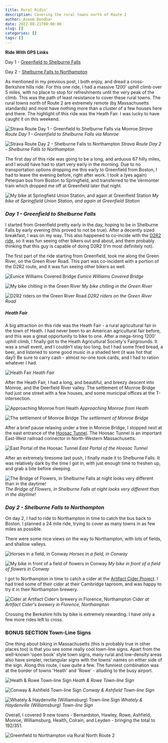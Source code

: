 ```yaml
---
title: Rural Ridin'
description: Covering the rural towns north of Route 2
author: Aseem Deodhar
date: 2022-08-21T00:00:00
slug: []
categories: []
tags: []
---
```


**Ride With GPS Links**

Day 1 - [Greenfield to Shelburne Falls](https://ridewithgps.com/routes/38906752)

Day 2 - [Shelburne Falls to Northampton](https://ridewithgps.com/routes/40624752)

As mentioned in my previous post, I both enjoy, and dread a cross-Berkshire hills ride. For this one ride, I had a massive 1200' uphill climb over 5 miles, with no place to stop for refreshments until the very peak of the climb. This was the path of least resistance to cover these rural towns. The rural towns north of Route 2 are extremely remote (by Massachusetts standards) and most have nothing more than a cluster of a few houses here and there. The highlight of this ride was the Heath Fair. I was lucky to have caught it on this weekend.

![Strava Route Day 1 - Greenfield to Shelburne Falls via Monroe](strava_day1.jpg)
*Strava Route Day 1 - Greenfield to Shelburne Falls via Monroe*

![Strava Route Day 2 - Shelburne Falls to Northampton](strava_day2.jpg) 
*Strava Route Day 2 - Shelburne Falls to Northampton*

The first day of this ride was going to be a long, and arduous 67 hilly miles, and I would have had to start very early in the morning. Due to no transportation options dropping me this early to Greenfield from Boston, I had to leave the evening before, right after work. I took a (yes again) Peterpan bus from Boston to Springfield, and transferred to the Vermonter train which dropped me off at Greenfield later that night.

![My bike at Springfield Union Station, and again at Greenfield Station](spfld_gfld_collage.jpg)
*My bike at Springfield Union Station, and again at Greenfield Station*

### *Day 1 - Greenfield to Shelburne Falls*

I started from Greenfield pretty early in the day, hoping to be in Shelburne Falls by early evening (this proved to not be true). After a decently sized breakfast, I was on my way. This also happened to co-incide with the [D2R2 ride](https://www.franklinlandtrust.org/d2r2/), so it was fun seeing other bikers out and about, and them probably thinking that this guy is capable of doing D2R2 (I'm most definitely not).

The first part of the ride starting from Greenfield, took me along the Green River, on the Green River Road. This part was co-incident with a portion of the D2R2 route, and it was fun seeing other bikers as well.

![Eunice Williams Covered Bridge](field_cov_brg_collage.jpg)
*Eunice Williams Covered Bridge*

![My bike chilling in the Green River](bike_in_river.jpg)
*My bike chilling in the Green River*

![D2R2 riders on the Green River Road](d2r2_collage.jpg)
*D2R2 riders on the Green River Road*

##### Heath Fair

A big attraction on this ride was the Heath Fair - a rural agricultural fair in the town of Heath. I had never been to an American agricultural fair before, and this was a great opportunity to bike to one. After a mega-tiring 1200' uphill climb, I finally got to the Heath Agricultural Society's Fairgrounds. It was a small event, and I couldn't stay too long, but I had some fried bread, a beer, and listened to some good music in a shaded tent (it was hot that day!) Be sure to carry cash - almost no-one took cards, and I had to ration whatever I had.

![Heath Fair](heath_fair_collage.jpg)
*Heath Fair*

After the Heath Fair, I had a long, and beautiful, and breezy descent into Monroe, and the Deerfield River valley. The settlement of Monroe Bridge had just one street with a few houses, and some municipal offices at the T-intersection.

![Approaching Monroe from Heath](monroe_approach.jpg)
*Approaching Monroe from Heath*

![The settlement of Monroe Bridge](monroe_town.jpg)
*The settlement of Monroe Bridge*

After a brief pause relaxing under a tree in Monroe Bridge, I stopped next at the east entrance of the [Hoosac Tunnel](https://www.google.com/maps/place/Hoosac+Tunnel,+East+Portal/@42.6752341,-73.0294273,13z/data=!4m5!3m4!1s0x89e0c607d419f495:0x4f03c74206650a01!8m2!3d42.675233!4d-72.9978812). The Hoosac Tunnel is an important East-West railroad connector in North-Western Massachusetts.

![East Portal of the Hoosac Tunnel](hoosac_tunnel.jpg)
*East Portal of the Hoosac Tunnel*

After an extremely tiresome last push, I finally made it to Shelburne Falls. It was relatively dark by the time I got in, with just enough time to freshen up, and grab a bite before sleeping.

![The Bridge of Flowers, in Shelburne Falls at night looks very different than in the daytime!](flowers_bridge_night.jpg)
*The Bridge of Flowers, in Shelburne Falls at night looks very different than in the daytime!*

### *Day 2 - Shelburne Falls to Northampton*

On day 2, I had to ride to Northampton in time to catch the bus back to Boston. I planned a 24 mile ride, trying to cover as many towns in as few miles as possible. 

There were some nice views on the way to Northampton, with lots of fields, and shallow valleys.

![Horses in a field, in Conway](day2_horses.jpg)
*Horses in a field, in Conway*

![My bike in front of a field of flowers in Conway](day2_valley.jpg)
*My bike in front of a field of flowers in Conway*

I got to Northampton in time to catch a cider at the [Artifact Cider Project](https://www.google.com/maps/place/Artifact+Cider+Project/@42.3378061,-72.675443,17z/data=!3m1!4b1!4m5!3m4!1s0x89e6d7d99064da2d:0x1e1edbe72455b543!8m2!3d42.3378061!4d-72.6732543!5m1!1e4). I had tried some of their cider at their Cambridge taproom, and was happy to try it in their Northampton brewery.

![Cider at Artifact Cider's brewery in Florence, Northampton](cider_collage.jpg)
*Cider at Artifact Cider's brewery in Florence, Northampton*

Crossing the Berkshire hills by bike is extremely rewarding. I have only a few more rides left to cross.

### BONUS SECTION Town-Line Signs

One thing about biking in Massachusetts (this is probably true in other places too) is that you see some really cool town-line signs. Apart from the well-known 'open book' style town signs, many rural and low-density areas also have simpler, rectangular signs with the towns' names on either side of the sign. Along this route, I saw quite a few. The funniest combination was at the border of towns 'Heath' and 'Rowe' - alluding to the busy airport.

![Heath & Rowe Town-line Sign](twnsgn_heath_rowe.jpg)
*Heath & Rowe Town-line Sign*

![Conway & Ashfield Town-line Sign](twnsgn_conway_ashfield.jpg)
*Conway & Ashfield Town-line Sign*

![Whately & Haydenville (Williamsburg) Town-line Sign](twnsgn_whately_rusted.jpg)
*Whately & Haydenville (Williamsburg) Town-line Sign*


Overall, I covered 9 new towns - Bernardston, Hawley, Rowe, Ashfield, Monroe, Williamsburg, Health, Colrain, and Leyden - bringing the total to 192/351.

![Greenfield to Northampton via Rural North Route 2](bike_routes_muni_2022-08-21.jpeg)
